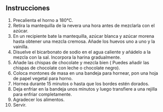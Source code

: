 ## Instrucciones 

1. Precalienta el horno a 180°C.
2. Retira la mantequilla de la nevera una hora antes de mezclarla con el azúcar.
3. En un recipiente bate la mantequilla, azúcar blanca y azúcar morena hasta obtener una mezcla cremosa. Añade los huevos uno a uno y la vainilla.
4. Disuelve el bicarbonato de sodio en el agua caliente y añádelo a la mezcla con la sal. Incorpora la harina gradualmente.
5. Añade las chispas de chocolate y mezcla bien ( Puedes añadir las chispas de chocolate con leche o chocolate negro).
6. Coloca montones de masa en una bandeja para hornear, pon una hoja de papel vegetal para horno.
7. Hornea durante 15 minutos o hasta que los bordes estén dorados.
8. Deja enfriar en la bandeja unos minutos y luego transfiere a una rejilla para enfriar completamente.
9. Agradecer  los alimentos.
10. Servir.
